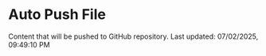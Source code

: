 # Auto Push File

Content that will be pushed to GitHub repository.
Last updated: 07/02/2025, 09:49:10 PM